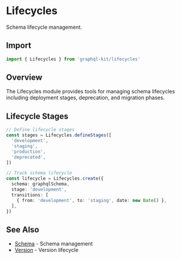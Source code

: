 # Lifecycles

Schema lifecycle management.

## Import

```typescript
import { Lifecycles } from 'graphql-kit/lifecycles'
```

## Overview

The Lifecycles module provides tools for managing schema lifecycles including deployment stages, deprecation, and migration phases.

## Lifecycle Stages

```typescript
// Define lifecycle stages
const stages = Lifecycles.defineStages([
  'development',
  'staging',
  'production',
  'deprecated',
])

// Track schema lifecycle
const lifecycle = Lifecycles.create({
  schema: graphqlSchema,
  stage: 'development',
  transitions: [
    { from: 'development', to: 'staging', date: new Date() },
  ],
})
```

## See Also

- [Schema](/api/schema) - Schema management
- [Version](/api/version) - Version lifecycle
